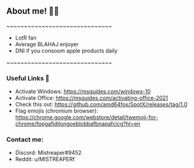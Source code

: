 
## About me! 🏳️‍⚧️
\~~~~~~~~~~~~~~~~~~~~~~~~~~~~~~
- LotR fan
- Average BLAHAJ enjoyer
- DNI if you consoom apple products daily

\~~~~~~~~~~~~~~~~~~~~~~~~~~~~~~


### Useful Links 🚀
- Activate Windows: https://msguides.com/windows-10
- Activate Office: https://msguides.com/activating-office-2021
- Check this out: https://github.com/amd64fox/SpotX/releases/tag/1.0 
- Flag emojis (chromium browser): https://chrome.google.com/webstore/detail/twemoji-for-chrome/fopgafjdjlongoeblobbafbnapafcicg?hl=en 



### Contact me:
- Discord: Mistreaper#9452
- Reddit: u/MISTREAPERf



<!---
Mistreaper/Mistreaper is a ✨ special ✨ repository because its `README.md` (this file) appears on your GitHub profile.
You can click the Preview link to take a look at your changes.
--->

